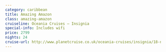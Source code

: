 ```yaml
---
category: caribbean
title: Amazing Amazon
class: amazing-amazon
cruiseline: Oceania Cruises – Insignia
special-info: Includes wifi
price: 2799
nights: 24
cruise-url: http://www.planetcruise.co.uk/oceania-cruises/insignia/18-november-2016/95895?utm_medium=referral&utm_source=secret-escapes&utm_campaign=website
---
```

